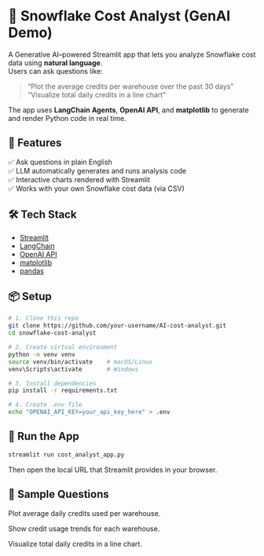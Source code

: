 # 🧠 Snowflake Cost Analyst (GenAI Demo)

A Generative AI–powered Streamlit app that lets you analyze Snowflake cost data using **natural language**.  
Users can ask questions like:

> “Plot the average credits per warehouse over the past 30 days”  
> “Visualize total daily credits in a line chart”

The app uses **LangChain Agents**, **OpenAI API**, and **matplotlib** to generate and render Python code in real time.


## 🚀 Features

✅ Ask questions in plain English  
✅ LLM automatically generates and runs analysis code  
✅ Interactive charts rendered with Streamlit  
✅ Works with your own Snowflake cost data (via CSV)


## 🛠️ Tech Stack

- [Streamlit](https://streamlit.io/)
- [LangChain](https://www.langchain.com/)
- [OpenAI API](https://platform.openai.com/)
- [matplotlib](https://matplotlib.org/)
- [pandas](https://pandas.pydata.org/)


## 📦 Setup

```bash
# 1. Clone this repo
git clone https://github.com/your-username/AI-cost-analyst.git
cd snowflake-cost-analyst

# 2. Create virtual environment
python -m venv venv
source venv/bin/activate    # macOS/Linux
venv\Scripts\activate       # Windows

# 3. Install dependencies
pip install -r requirements.txt

# 4. Create .env file
echo "OPENAI_API_KEY=your_api_key_here" > .env
```

## 🧪 Run the App

```bash
streamlit run cost_analyst_app.py
```

Then open the local URL that Streamlit provides in your browser.

## 📌 Sample Questions
Plot average daily credits used per warehouse.

Show credit usage trends for each warehouse.

Visualize total daily credits in a line chart.



